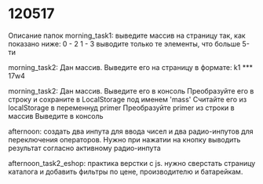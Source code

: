 # 120517
Описание папок
morning_task1:
выведите массив на страницу так, как показано ниже:
0 - 2
1 - 3
выводите только те элементы, что больше 5-ти

morning_task2:
Дан массив. Выведите его на страницу в формате:
k1 *** 17w4

morning_task2:
Дан массив. Выведите его в консоль 
Преобразуйте его в строку и сохраните в LocalStorage под именем 'mass'
Считайте его из localStorage в переменнуд primer
Преобразуйте primer из строки в массив
Выведите в консоль

afternoon:
создать два инпута для ввода чисел и два радио-инпутов для переключения операторов.
Нужно при нажатии на кнопку выводить результат согласно активному радио-инпута

afternoon_task2_eshop:
практика верстки с js.
нужно сверстать страницу каталога и добавить фильтры по цене, производителю и батарейкам.
